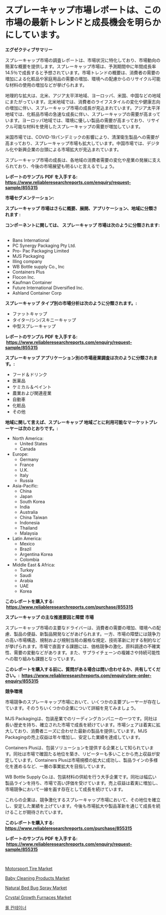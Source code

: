 <p><h1>スプレーキャップ市場レポートは、この市場の最新トレンドと成長機会を明らかにしています。</h1></p><p><strong>エグゼクティブサマリー</strong></p>
<p><p>スプレーキャップ市場の調査レポートは、市場状況に特化しており、市場動向の簡潔な概要を提供します。スプレーキャップ市場は、予測期間中に年間成長率14.5％で成長すると予想されています。市場トレンドの概要は、消費者の需要の増加による化粧品や家庭用品の需要の増加、環境への配慮からのリサイクル可能な材料の使用の増加などが挙げられます。</p><p>地理的な拡大は、北米、アジア太平洋地域、ヨーロッパ、米国、中国などの地域にまたがっています。北米地域では、消費者のライフスタイルの変化や健康志向の増加に伴い、スプレーキャップ市場の成長が見込まれています。アジア太平洋地域では、化粧品市場の急速な成長に伴い、スプレーキャップの需要が高まっています。ヨーロッパ地域では、環境に優しい製品の需要が高まっており、リサイクル可能な材料を使用したスプレーキャップの需要が増加しています。</p><p>米国市場では、COVID-19パンデミックの影響により、清潔衛生製品への需要が高まっており、スプレーキャップ市場も拡大しています。中国市場では、デジタル化や新興企業の台頭による市場拡大が見込まれています。</p><p>スプレーキャップ市場の成長は、各地域の消費者需要の変化や産業の発展に支えられており、今後の市場展望も明るいと言えるでしょう。</p></p>
<p><strong>レポートのサンプル PDF を入手する: <a href="https://www.reliableresearchreports.com/enquiry/request-sample/855315">https://www.reliableresearchreports.com/enquiry/request-sample/855315</a></strong></p>
<p><strong>市場セグメンテーション:</strong></p>
<p><strong> スプレーキャップ 市場はさらに概要、展開、アプリケーション、地域に分類されます :</strong></p>
<p><strong>コンポーネントに関しては、 スプレーキャップ 市場は次のように分類されます: &nbsp;</strong></p>
<p><ul><li>Bans International</li><li>PC Synergy Packaging Pty Ltd.</li><li>Pro- Pac Packaging Limited</li><li>MJS Packaging</li><li>Illing company</li><li>WB Bottle supply Co., Inc</li><li>Containers Plus</li><li>Flocon Inc.</li><li>Kaufman Container</li><li>Future International Diversified Inc.</li><li>Ashland Container Corp</li></ul></p>
<p><strong> スプレーキャップ タイプ別の市場分析は次のように分類されます。:</strong></p>
<p><ul><li>ファットキャップ</li><li>タイター/シン/スキニーキャップ</li><li>中型スプレーキャップ</li></ul></p>
<p><strong>レポートのサンプル PDF を入手する: &nbsp;<a href="https://www.reliableresearchreports.com/enquiry/request-sample/855315">https://www.reliableresearchreports.com/enquiry/request-sample/855315</a></strong></p>
<p><strong> スプレーキャップ アプリケーション別の市場産業調査は次のように分類されます。:</strong></p>
<p><ul><li>フード＆ドリンク</li><li>医薬品</li><li>ケミカル＆ペイント</li><li>農業および関連産業</li><li>自動車</li><li>化粧品</li><li>その他</li></ul></p>
<p><strong>地域に関して言えば、スプレーキャップ 地域ごとに利用可能なマーケットプレーヤーは次のとおりです。:</strong></p>
<p><ul>
    <li>
        North America:
        <ul>
            <li>United States</li>
            <li>Canada</li>
        </ul>
    </li>
    <li>
        Europe:
        <ul>
            <li>Germany</li>
            <li>France</li>
            <li>U.K.</li>
            <li>Italy</li>
            <li>Russia</li>
        </ul>
    </li>
    <li>
        Asia-Pacific:
        <ul>
            <li>China</li>
            <li>Japan</li>
            <li>South Korea</li>
            <li>India</li>
            <li>Australia</li>
            <li>China Taiwan</li>
            <li>Indonesia</li>
            <li>Thailand</li>
            <li>Malaysia</li>
        </ul>
    </li>
    <li>
        Latin America:
        <ul>
            <li>Mexico</li>
            <li>Brazil</li>
            <li>Argentina Korea</li>
            <li>Colombia</li>
        </ul>
    </li>
    <li>
        Middle East & Africa:
        <ul>
            <li>Turkey</li>
            <li>Saudi</li>
            <li>Arabia</li>
            <li>UAE</li>
            <li>Korea</li>
        </ul>
    </li>
    </ul></p>
<p><strong>このレポートを購入する: &nbsp;<a href="https://www.reliableresearchreports.com/purchase/855315">https://www.reliableresearchreports.com/purchase/855315</a></strong></p>
<p><strong>スプレーキャップ の主な推進要因と障壁 市場</strong></p>
<p><p>スプレーキャップ市場の主要なドライバーは、消費者の需要の増加、環境への配慮、製品の便益、新製品開発などがあげられます。一方、市場の障壁には競争力の高い市場構造、規制および規制当局の厳格な規定、技術革新に対する制約などが挙げられます。市場で直面する課題には、価格競争の激化、原料調達の不確実性、需要の変動などがあります。また、サプライチェーンの複雑さや持続可能性への取り組みも課題となっています。</p></p>
<p><strong>このレポートを購入する前に、質問がある場合は問い合わせるか、共有してください。:&nbsp; <a href="https://www.reliableresearchreports.com/enquiry/pre-order-enquiry/855315">https://www.reliableresearchreports.com/enquiry/pre-order-enquiry/855315</a></strong></p>
<p><strong>競争環境</strong></p>
<p><p>市場競争のスプレーキャップ市場において、いくつかの主要プレーヤーが存在しています。そのうちいくつかの企業について詳細を見てみましょう。</p><p>MJS Packagingは、包装産業でのリーディングカンパニーの一つです。同社は長い歴史を持ち、確立された市場で成長を続けています。市場シェアは着実に拡大しており、消費者ニーズに合わせた最新の製品を提供しています。MJS Packagingの売上収益は年々増加し、安定した業績を達成しています。</p><p>Containers Plusは、包装ソリューションを提供する企業として知られています。同社は市場で確固たる地位を築き、リピーターも多いことから売上収益が安定しています。Containers Plusは市場規模の拡大に成功し、製品ラインの多様化を進めるなど、一層の事業拡大を目指しています。</p><p>WB Bottle Supply Co.は、包装材料の供給を行う大手企業です。同社は幅広い製品ラインを持ち、市場で高い評価を受けています。売上収益は着実に増加し、市場競争において一線を画す存在として成長を続けています。</p><p>これらの企業は、競争激化するスプレーキャップ市場において、その地位を確立し、安定した業績を上げています。今後も市場拡大や製品革新を通じて成長を続けることが期待されています。</p></p>
<p><strong>このレポートを購入する: &nbsp; <a href="https://www.reliableresearchreports.com/purchase/855315">https://www.reliableresearchreports.com/purchase/855315</a></strong></p>
<p><strong>レポートのサンプル PDF を入手する: &nbsp;<a href="https://www.reliableresearchreports.com/enquiry/request-sample/855315">https://www.reliableresearchreports.com/enquiry/request-sample/855315</a></strong><strong></strong></p>
<p>&nbsp;</p>
<p><p><a href="https://issuu.com/reportprime-2/docs/motorsport-tire-market-size-2030.pptx">Motorsport Tire Market</a></p><p><a href="https://view.publitas.com/reportprime-1/decoding-the-baby-cleaning-products-market-a-deep-dive-into-the-latest-market-trends-market-segmentation-and-competitive-analysis/">Baby Cleaning Products Market</a></p><p><a href="https://scarlet-rocket-c63.notion.site/Natural-Bed-Bug-Spray-Market-Analysis-Examines-its-Scope-on-Growth-Opportunities-and-Forecasted-Tre-4efdf12ef2b542758073532dbf82f1d9">Natural Bed Bug Spray Market</a></p><p><a href="https://fearless-okapi-6c8.notion.site/Crystal-Growth-Furnaces-Market-Offer-Valuable-Insights-into-Market-Size-Market-Share-Market-Trends-5fdaf2514d1b44e3898849dea69297d0">Crystal Growth Furnaces Market</a></p><p><a href="https://github.com/vsap75a286l/Market-Research-Report-List-1/blob/main/3936672187603.md">롤 컨테이너</a></p></p>